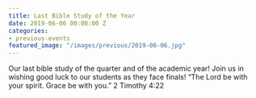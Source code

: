 ```yaml
---
title: Last Bible Study of the Year
date: 2019-06-06 00:00:00 Z
categories:
- previous-events
featured_image: "/images/previous/2019-06-06.jpg"
---
```


Our last bible study of the quarter and of the academic year! Join us in wishing good luck to our students as they face finals! “The Lord be with your spirit. Grace be with you.”
‭‭2 Timothy‬ ‭4:22‬ ‭

